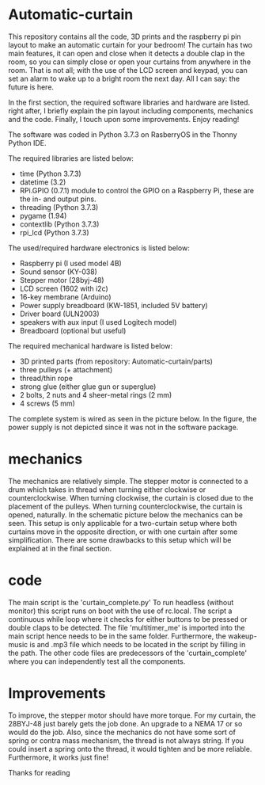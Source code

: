 # Automatic-curtain

This repository contains all the code, 3D prints and the raspberry pi pin layout to make an automatic curtain for your bedroom! The curtain has two main features, it can open and close when it detects a double clap in the room, so you can simply close or open your curtains from anywhere in the room. That is not all; with the use of the LCD screen and keypad, you can set an alarm to wake up to a bright room the next day. All I can say: the future is here.

In the first section, the required software libraries and hardware are listed. right after, I briefly explain the pin layout including components, mechanics and the code. Finally, I touch upon some improvements. Enjoy reading!

The software was coded in Python 3.7.3 on RasberryOS in the Thonny Python IDE. 

The required libraries are listed below:
- time (Python 3.7.3)
- datetime (3.2)
- RPi.GPIO (0.7.1) module to control the GPIO on a Raspberry Pi, these are the in- and output pins.
- threading (Python 3.7.3)
- pygame (1.94)
- contextlib (Python 3.7.3)
- rpi_lcd (Python 3.7.3)

The used/required hardware electronics is listed below:
- Raspberry pi (I used model 4B)
- Sound sensor (KY-038)
- Stepper motor (28byj-48)
- LCD screen (1602 with i2c)
- 16-key membrane (Arduino)
- Power supply breadboard (KW-1851, included 5V battery)
- Driver board (ULN2003)
- speakers with aux input (I used Logitech model)
- Breadboard (optional but useful)

The required mechanical hardware is listed below:
- 3D printed parts (from repository: Automatic-curtain/parts)
- three pulleys (+ attachment)
- thread/thin rope 
- strong glue (either glue gun or superglue)
- 2 bolts, 2 nuts and 4 sheer-metal rings (2 mm)
- 4 screws (5 mm)

The complete system is wired as seen in the picture below. In the figure, the power supply is not depicted since it was not in the software package. 

# mechanics
The mechanics are relatively simple. The stepper motor is connected to a drum which takes in thread when turning either clockwise or counterclockwise. When turning clockwise, the curtain is closed due to the placement of the pulleys. When turning counterclockwise, the curtain is opened, naturally. In the schematic picture below the mechanics can be seen. This setup is only applicable for a two-curtain setup where both curtains move in the opposite direction, or with one curtain after some simplification. There are some drawbacks to this setup which will be explained at in the final section. 

# code
The main script is the 'curtain_complete.py' To run headless (without monitor) this script runs on boot with the use of rc.local. The script a continuous while loop where it checks for either buttons to be pressed or double claps to be detected. The file 'multitimer_me' is imported into the main script hence needs to be in the same folder. Furthermore, the wakeup-music is and .mp3 file which needs to be located in the script by filling in the path. The other code files are predecessors of the 'curtain_complete' where you can independently test all the components.

# Improvements
To improve, the stepper motor should have more torque. For my curtain, the 28BYJ-48 just barely gets the job done. An upgrade to a NEMA 17 or so would do the job. Also, since the mechanics do not have some sort of spring or contra mass mechanism, the thread is not always string. If you could insert a spring onto the thread, it would tighten and be more reliable. Furthermore, it works just fine!

Thanks for reading






